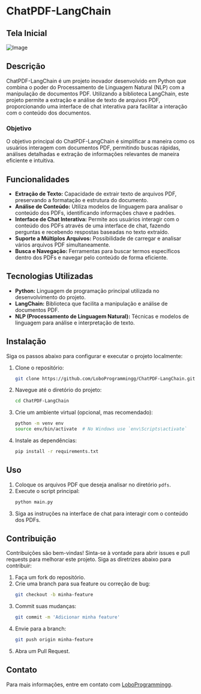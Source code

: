 # ChatPDF-LangChain

## Tela Inicial
![Image](https://github.com/user-attachments/assets/a4c255aa-b5e5-4c64-818e-8a4316b8c717)
## Descrição

ChatPDF-LangChain é um projeto inovador desenvolvido em Python que combina o poder do Processamento de Linguagem Natural (NLP) com a manipulação de documentos PDF. Utilizando a biblioteca LangChain, este projeto permite a extração e análise de texto de arquivos PDF, proporcionando uma interface de chat interativa para facilitar a interação com o conteúdo dos documentos.

### Objetivo

O objetivo principal do ChatPDF-LangChain é simplificar a maneira como os usuários interagem com documentos PDF, permitindo buscas rápidas, análises detalhadas e extração de informações relevantes de maneira eficiente e intuitiva.

## Funcionalidades

- **Extração de Texto:** Capacidade de extrair texto de arquivos PDF, preservando a formatação e estrutura do documento.
- **Análise de Conteúdo:** Utiliza modelos de linguagem para analisar o conteúdo dos PDFs, identificando informações chave e padrões.
- **Interface de Chat Interativa:** Permite aos usuários interagir com o conteúdo dos PDFs através de uma interface de chat, fazendo perguntas e recebendo respostas baseadas no texto extraído.
- **Suporte a Múltiplos Arquivos:** Possibilidade de carregar e analisar vários arquivos PDF simultaneamente.
- **Busca e Navegação:** Ferramentas para buscar termos específicos dentro dos PDFs e navegar pelo conteúdo de forma eficiente.

## Tecnologias Utilizadas

- **Python:** Linguagem de programação principal utilizada no desenvolvimento do projeto.
- **LangChain:** Biblioteca que facilita a manipulação e análise de documentos PDF.
- **NLP (Processamento de Linguagem Natural):** Técnicas e modelos de linguagem para análise e interpretação de texto.

## Instalação

Siga os passos abaixo para configurar e executar o projeto localmente:

1. Clone o repositório:
    ```bash
    git clone https://github.com/LoboProgrammingg/ChatPDF-LangChain.git
    ```
2. Navegue até o diretório do projeto:
    ```bash
    cd ChatPDF-LangChain
    ```
3. Crie um ambiente virtual (opcional, mas recomendado):
    ```bash
    python -m venv env
    source env/bin/activate  # No Windows use `env\Scripts\activate`
    ```
4. Instale as dependências:
    ```bash
    pip install -r requirements.txt
    ```

## Uso

1. Coloque os arquivos PDF que deseja analisar no diretório `pdfs`.
2. Execute o script principal:
    ```bash
    python main.py
    ```
3. Siga as instruções na interface de chat para interagir com o conteúdo dos PDFs.

## Contribuição

Contribuições são bem-vindas! Sinta-se à vontade para abrir issues e pull requests para melhorar este projeto. Siga as diretrizes abaixo para contribuir:

1. Faça um fork do repositório.
2. Crie uma branch para sua feature ou correção de bug:
    ```bash
    git checkout -b minha-feature
    ```
3. Commit suas mudanças:
    ```bash
    git commit -m 'Adicionar minha feature'
    ```
4. Envie para a branch:
    ```bash
    git push origin minha-feature
    ```
5. Abra um Pull Request.

## Contato

Para mais informações, entre em contato com [LoboProgrammingg](https://github.com/LoboProgrammingg).
